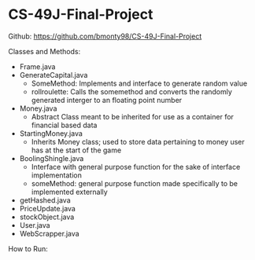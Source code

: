 # CS-49J-Final-Project

Github: https://github.com/bmonty98/CS-49J-Final-Project

Classes and Methods:
- Frame.java
- GenerateCapital.java
    - SomeMethod: Implements and interface to generate random value
    - rollroulette: Calls the somemethod and converts the randomly generated interger to an floating point number
- Money.java
    - Abstract Class meant to be inherited for use as a container for financial based data
- StartingMoney.java
    - Inherits Money class; used to store data pertaining to money user has at the start of the game
- BoolingShingle.java
    - Interface with general purpose function for the sake of interface implementation
    - someMethod: general purpose function made specifically to be implemented externally
- getHashed.java
- PriceUpdate.java
- stockObject.java
- User.java
- WebScrapper.java

How to Run:

